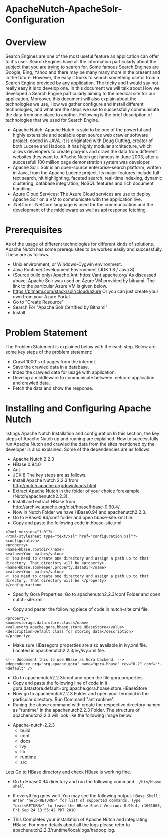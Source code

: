 # ApacheNutch-ApacheSolr-Configuration

# Overview

Search Engines are one of the most useful feature an application can offer to it's user. Search
Engines have all the information particularly about the subject that you are trying to search for.
Some famous Search Engines are Google, Bing, Yahoo and there may be many many more in the
present and in the future. However, the easy it looks to search something useful from a Search
Engine provided by any application. The tricky and I would say not really easy it is to develop one.
In this document we will talk about How we developed a Search Engine particularly aiming to the
medical site for our application, Moreover, this document will also explain about the technologies
we use, How we gather configure and install different technologies, and what are the steps we use
to successfully communicate the data from one place to another.
Following is the brief description of technologies that we used for Search Engine.
* Apache Nutch: Apache Nutch is said to be one of the powerful and highly extensible and
scalable open source web crawler software project, coded in JAVA. It is originated with Doug
Cutting, creator of both Lucene and Hadoop. It has highly modular architecture, which
allows developers to create plug-ins and crawl the data from different websites they want to.
APache Nutch got famous in June 2003, after a successfull 100 million page demonstration
system was developer.
* Apache Solr: Solr is an open-source enterprise-search platform, written in Java, from the
Apache Lucene project. Its major features include full-text search, hit highlighting, faceted
search, real-time indexing, dynamic clustering, database integration, NoSQL features and
rich document handling.
* Azure Cloud Services: The Azure Cloud services are use to deploy Apache Solr on a VM
to communicate with the application live.
* .NetCore: .NetCore language is used for the communication and the development of the
middleware as well as api response fetching.


# Prerequisites
As of the usage of different technologies for different kinds of solutions. Apache Nutch has some
prerequisites to be worked easily and successfully. These are as follows.
* Unix environment, or Windows-Cygwin environment.
* Java Runtime/Development Environment (JDK 1.8 / Java 8)
* (Source build only) Apache Ant: https://ant.apache.org/
As discussed above, Apache Solr was used on Azure VM provided by bitnami. The link to the
particular Azure VM is given below.
* https://bitnami.com/stack/solr/cloud/azure
Or you can just create your own from your Azure Portal.
* Go to "Create Resource"
* Search For "Apache Solr Certified by Bitnami"
* Install


# Problem Statement
The Problem Statement is explained below with the each step.
Below are some key steps of the problem statement:
* Crawl 1000's of pages from the internet.
* Save the crawled data in a database.
* Index the crawled data for usage with application.
* Develop a middleware to communicate between .netcore application and crawled data.
* Fetch the data and show the response.



# Installing and Configuring Apache Nutch
listings Apache Nutch Installation and configuration In this section, the key steps of Apache
Nutch up and running are explained. How to successfully run Apache Nutch and crawled the data
from the sites mentioned by the developer is also explained.
Some of the dependencies are as follows.
* Apache Nutch 2.2.3
* HBase 0.94.0
* Ant
* JDK 8
The key steps are as follows.
* Install Apache Nutch 2.2.3 from http://nutch.apache.org/downloads.html.
* Extract Apache Nutch in the folder of your choice forexample (Nutch/apachenutch2.2.3).
* Install and extract HBase from http://archive.apache.org/dist/hbase/hbase-0.90.4/.
* Now in Nutch Folder we have HBase0.94 and apachenutch2.2.3.
* Go to HBase0.94/conf folder and open hbase-site.xml file.
* Copy and paste the following code in hbase-site.xml

```
<?xml version="1.0"?>
<?xml-stylesheet type="text/xsl" href="configuration.xsl"?>
<configuration>
<property>
<name>hbase.rootdir</name>
<value><Your path></value>
<! You need to create one directory and assign a path up to that directory. That directory will be <property>
<name>hbase.zookeeper.property.dataDir</name>
<value><Your path></value>
<! You need to create one directory and assign a path up to that directory. That directory will be </property>
</configuration>
```

* Specify Gora Properties. Go to apachenutch2.2.3/conf Folder and open nutch-site.xml.

* Copy and paster the following piece of code in nutch-site.xml file.
```
<property>
<name>storage.data.store.class</name>
<value>org.apache.gora.hbase.store.HBaseStore</value>
<description>Default class for storing data</description>
</property>
```
* Make sure HBasegora properties are also available in ivy.xml file. Located in apachenutch2.2.3/ivy/ivy.xml file.
```
<!-- Uncomment this to use HBase as Gora backend. -->
<dependency org="org.apache.gora" name="gora-hbase" rev="0.2" conf="*-
>default" />
```
* Go to apachenutch2.2.3/conf and open the file gora.properties.
* Copy and paste the following line of code in it.
gora.datastore.default=org.apache.gora.hbase.store.HBaseStore
* Now go to apachenutch2.2.3 Folder and open your terminal in the particular directory. Run
Command "ant runtime".
* Runing the above command with create the respective directory named as "runtime" in the
apachenutch2.2.3 Folder. The structure of apachenutch2.2.3 will look like the following image
below.


- Apache-nutch-2.2.3
  -  build
  -  conf
  -  docs
  -  ivy
  -  lib
  -  runtime
  -  src


Lets Go to HBase directory and check HBase is working fine.
* Go to Hbase0.94 directory and run the following command.
```./bin/hbase shell```
* If everything goes well. You may see the following output.
```HBase Shell; enter 'help<RETURN>' for list of supported commands. Type "exit<RETURN>" ```
```to leave the HBase Shell Version: 0.90.4, r1001068, Fri Sep 24 13:55:42 PDT 2010```

* This Completes your installation of Apache Nutch and integrating HBase. For more details
about all the logs please refer to apachenutch2.2.3/runtime/local/logs/hadoop.log.
